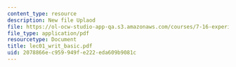 ```yaml
---
content_type: resource
description: New file Uplaod
file: https://ol-ocw-studio-app-qa.s3.amazonaws.com/courses/7-16-experimental-molecular-biology-biotechnology-ii-spring-2005/2078866ec959949fe222eda609b9081c_lec01_writ_basic.pdf
file_type: application/pdf
resourcetype: Document
title: lec01_writ_basic.pdf
uid: 2078866e-c959-949f-e222-eda609b9081c
---
```

